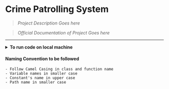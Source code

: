 # Crime Patrolling System #

> *Project Description Goes here*

> *Official Documentation of Project Goes here*

- - - - 

<details>
    <summary><b>To run code on local machine</b></summary>
    <p>1. Create Virtual Environment (optional)<br>
       2. Install all the dependencies mentioned in <i><a href="https://github.com/chandbud5/Crime-Patrolling-System/blob/main/README.md">requirements.txt</a></i> <br>
       3. python manage.py runserver</p>
</details>

#### Naming Convention to be followed
    - Follow Camel Casing in class and function name
    - Variable names in smaller case
    - Constant's name in upper case
    - Path name in smaller case
####
